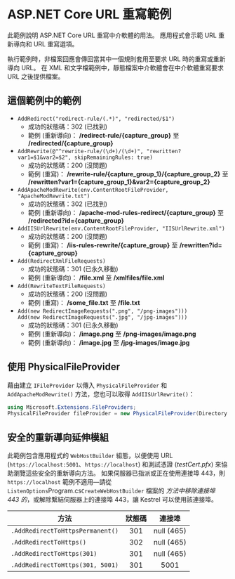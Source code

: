 # <a name="aspnet-core-url-rewriting-sample"></a>ASP.NET Core URL 重寫範例

此範例說明 ASP.NET Core URL 重寫中介軟體的用法。 應用程式會示範 URL 重新導向和 URL 重寫選項。

執行範例時，非檔案回應會傳回當其中一個規則套用至要求 URL 時的重寫或重新導向 URL。 在 XML 和文字檔範例中，靜態檔案中介軟體會在中介軟體重寫要求 URL 之後提供檔案。

## <a name="examples-in-this-sample"></a>這個範例中的範例

* `AddRedirect("redirect-rule/(.*)", "redirected/$1")`
  - 成功的狀態碼：302 (已找到)
  - 範例 (重新導向)： **/redirect-rule/{capture_group}** 至 **/redirected/{capture_group}**
* `AddRewrite(@"^rewrite-rule/(\d+)/(\d+)", "rewritten?var1=$1&var2=$2", skipRemainingRules: true)`
  - 成功的狀態碼：200 (沒問題)
  - 範例 (重寫)： **/rewrite-rule/{capture_group_1}/{capture_group_2}** 至 **/rewritten?var1={capture_group_1}&var2={capture_group_2}**
* `AddApacheModRewrite(env.ContentRootFileProvider, "ApacheModRewrite.txt")`
  - 成功的狀態碼：302 (已找到)
  - 範例 (重新導向)： **/apache-mod-rules-redirect/{capture_group}** 至 **/redirected?id={capture_group}**
* `AddIISUrlRewrite(env.ContentRootFileProvider, "IISUrlRewrite.xml")`
  - 成功的狀態碼：200 (沒問題)
  - 範例 (重寫)： **/iis-rules-rewrite/{capture_group}** 至 **/rewritten?id={capture_group}**
* `Add(RedirectXmlFileRequests)`
  - 成功的狀態碼：301 (已永久移動)
  - 範例 (重新導向)： **/file.xml** 至 **/xmlfiles/file.xml**
* `Add(RewriteTextFileRequests)`
  - 成功的狀態碼：200 (沒問題)
  - 範例 (重寫)： **/some_file.txt** 至 **/file.txt**
* `Add(new RedirectImageRequests(".png", "/png-images")))`<br>`Add(new RedirectImageRequests(".jpg", "/jpg-images")))`
  - 成功的狀態碼：301 (已永久移動)
  - 範例 (重新導向)： **/image.png** 至 **/png-images/image.png**
  - 範例 (重新導向)： **/image.jpg** 至 **/jpg-images/image.jpg**

## <a name="use-a-physicalfileprovider"></a>使用 PhysicalFileProvider

藉由建立 `IFileProvider` 以傳入 `PhysicalFileProvider` 和 `AddApacheModRewrite()` 方法，您也可以取得 `AddIISUrlRewrite()`：

```csharp
using Microsoft.Extensions.FileProviders;
PhysicalFileProvider fileProvider = new PhysicalFileProvider(Directory.GetCurrentDirectory());
```

## <a name="secure-redirection-extensions"></a>安全的重新導向延伸模組

此範例包含應用程式的 `WebHostBuilder` 組態，以便使用 URL (`https://localhost:5001`、`https://localhost`) 和測試憑證 (*testCert.pfx*) 來協助瀏覽這些安全的重新導向方法。 如果伺服器已指派或正在使用連接埠 443，則 `https://localhost` 範例不適用&mdash;請從 `ListenOptions`Program.cs`CreateWebHostBuilder` 檔案的 *方法中移除連接埠 443 的*，或解除繫結伺服器上的連接埠 443，讓 Kestrel 可以使用該連接埠。

| 方法                           | 狀態碼 |    連接埠    |
| -------------------------------- | :---------: | :--------: |
| `.AddRedirectToHttpsPermanent()` |     301     | null (465) |
| `.AddRedirectToHttps()`          |     302     | null (465) |
| `.AddRedirectToHttps(301)`       |     301     | null (465) |
| `.AddRedirectToHttps(301, 5001)` |     301     |    5001    |
